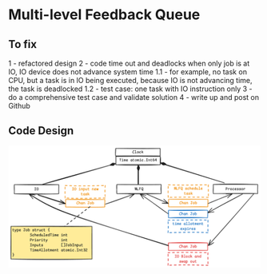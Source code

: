 # Multi-level Feedback Queue

## To fix
1 - refactored design
2 - code time out and deadlocks when only job is at IO, IO device does not advance system time
    1.1 - for example, no task on CPU, but a task is in IO being executed, because IO is not advancing time, the task is deadlocked
    1.2 - test case: one task with IO instruction only
3 - do a comprehensive test case and validate solution
4 - write up and post on Github

## Code Design
![](MLFQ_golang_design.png)
